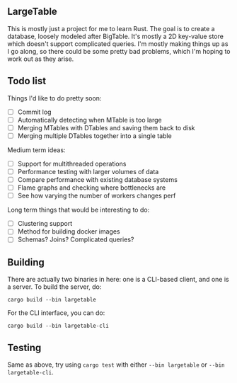 ## LargeTable

This is mostly just a project for me to learn Rust. The goal is to create
a database, loosely modeled after BigTable. It's mostly a 2D key-value store
which doesn't support complicated queries. I'm mostly making things
up as I go along, so there could be some pretty bad problems, which I'm
hoping to work out as they arise.

## Todo list

Things I'd like to do pretty soon:

- [ ] Commit log
- [ ] Automatically detecting when MTable is too large
- [ ] Merging MTables with DTables and saving them back to disk
- [ ] Merging multiple DTables together into a single table

Medium term ideas:

- [ ] Support for multithreaded operations
- [ ] Performance testing with larger volumes of data
- [ ] Compare performance with existing database systems
- [ ] Flame graphs and checking where bottlenecks are
- [ ] See how varying the number of workers changes perf

Long term things that would be interesting to do:

- [ ] Clustering support
- [ ] Method for building docker images
- [ ] Schemas? Joins? Complicated queries?

## Building

There are actually two binaries in here: one is a CLI-based client, and
one is a server. To build the server, do:

`cargo build --bin largetable`

For the CLI interface, you can do:

`cargo build --bin largetable-cli`

## Testing

Same as above, try using `cargo test` with either `--bin largetable` or `--bin largetable-cli`.
